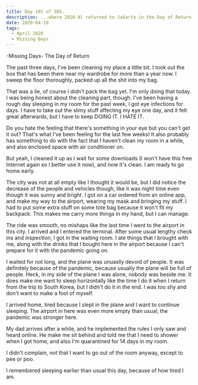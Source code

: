 ```yaml
---
title: Day 101 of 365.
description: ...where 2020 Al returned to Jakarta in the Day of Return installment of Missing Days.
date: 2020-04-10
tags:
  - April 2020
  - Missing Days
---
```


-Missing Days-
The Day of Return

The past three days, I've been cleaning my place a little bit. I took out the box that has been there near my wardrobe for more than a year now. I sweep the floor thoroughly, packed up all the shit into my bag.

That was a lie, of course I didn't pack the bag yet. I'm only doing that today. I was being honest about the cleaning part, though. I've been having a rough day sleeping in my room for the past week, I got eye infections for days. I have to take out the slimy stuff affecting my eye one day, and it felt great afterwards, but I have to keep DOING IT. I HATE IT.

Do you hate the feeling that there's something in your eye but you can't get it out? That's what I've been feeling for the last few weeks! It also probably has something to do with the fact that I haven't clean my room in a while, and also enclosed space with air conditioner on.

But yeah, I cleaned it up as I wait for some downloads (I won't have this free Internet again so I better use it now), and now it's clean. I am ready to go home early.

The city was not at all empty like I thought it would be, but I did notice the decrease of the people and vehicles though, like it was night time even though it was sunny and bright. I got on a car ordered from an online app, and make my way to the airport, wearing my mask and bringing my stuff. I had to put some extra stuff on some tote bag because it won't fit my backpack. This makes me carry more things in my hand, but I can manage.

The ride was smooth, no mishaps like the last time I went to the airport in this city. I arrived and I entered the terminal. After some usual lengthy check ins and inspection, I got in the waiting room. I ate things that I brought with me, along with the drinks that I bought here in the airport because I can't prepare for it with the pandemic going on.

I waited for not long, and the plane was unuaslly devoid of people. It was definitely because of the pandemic, because usually the plane will be full of people. Heck, in my side of the plane I was alone, nobody was beside me. It does make me want to sleep horizontally like the time I do it when I return from the trip to South Korea, but I didn't do it in the end. I was too shy and don't want to make a fool of myself.

I arrived home, tired because I slept in the plane and I want to continue sleeping. The airport in here was even more empty than usual, the pandemic was stronger here. 

My dad arrives after a while, and he implemented the rules I only saw and heard online. He make me sit behind and told me that I need to shower when I got home, and also I'm quarantined for 14 days in my room. 

I didn't complain, not that I want to go out of the room anyway, except to pee or poo.

I remembered sleeping earlier than usual this day, because of how tired I am.
